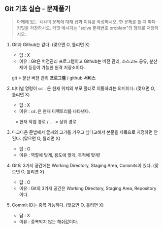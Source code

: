 ## Git 기초 실습 - 문제풀기

> 아래에 있는 각각의 문제에 대해 답과 이유를 작성하시오.
> 한 문제를 풀 때 마다 커밋을 저장하시오. 커밋 메시지는 "solve 문제번호 problem"의 형태로 저장하시오.



1. Git과 Github는 같다. (맞으면 O, 틀리면 X)
   - 답 : X
   - 이유 : Git은 버전관리 프로그램이고 Github는 버전 관리, 소스코드 공유, 분산제어 등등이 가능한 원격 저장소이다.
   
   git = 분산 버전 관리 **프로그램** /
   github **서비스**

   

2. 터미널 명령어 `cd .`은 현재 위치의 부모 폴더로 이동하라는 의미이다. (맞으면 O, 틀리면 X)
   - 답 : X
   - 이유 : `cd.`은 현재 디렉토리를 나타낸다.

   `.` = 현재 작업 경로 / `..` = 상위 경로 



3. 마크다운 문법에서 글씨의 크기를 키우고 싶다고해서 본문을 제목으로 지정하면 안된다. (맞으면 O, 틀리면 X)
   - 답 : O
   - 이유 : 역할에 맞게, 용도에 맞게, 목적에 맞게!



4. Git의 3가지 공간에는 Working Directory, Staging Area, Commits이 있다. (맞으면 O, 틀리면 X)
   - 답 : O
   - 이유 : Git의 3가지 공간은 Working Directory, Staging Area, Repository이다.



5. Commit ID는 중복 가능하다. (맞으면 O, 틀리면 X)
   - 답 : X 
   - 이유 : 중복되지 않는 해쉬값이다.